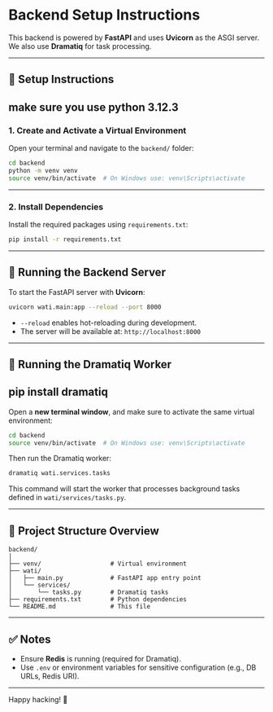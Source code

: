 # Backend Setup Instructions

This backend is powered by **FastAPI** and uses **Uvicorn** as the ASGI server. We also use **Dramatiq** for task processing.

---

## 🔧 Setup Instructions

## make sure you use python 3.12.3
### 1. Create and Activate a Virtual Environment

Open your terminal and navigate to the `backend/` folder:

```bash
cd backend
python -m venv venv
source venv/bin/activate  # On Windows use: venv\Scripts\activate
```

---

### 2. Install Dependencies

Install the required packages using `requirements.txt`:

```bash
pip install -r requirements.txt
```

---

## 🚀 Running the Backend Server

To start the FastAPI server with **Uvicorn**:

```bash
uvicorn wati.main:app --reload --port 8000
```

- `--reload` enables hot-reloading during development.
- The server will be available at: `http://localhost:8000`

---

## 🧵 Running the Dramatiq Worker

## pip install dramatiq
Open a **new terminal window**, and make sure to activate the same virtual environment:

```bash
cd backend
source venv/bin/activate  # On Windows use: venv\Scripts\activate
```

Then run the Dramatiq worker:

```bash
dramatiq wati.services.tasks
```

This command will start the worker that processes background tasks defined in `wati/services/tasks.py`.

---

## 📁 Project Structure Overview

```
backend/
│
├── venv/                   # Virtual environment
├── wati/
│   ├── main.py             # FastAPI app entry point
│   └── services/
│       └── tasks.py        # Dramatiq tasks
├── requirements.txt        # Python dependencies
└── README.md               # This file
```

---

## ✅ Notes

- Ensure **Redis** is running (required for Dramatiq).
- Use `.env` or environment variables for sensitive configuration (e.g., DB URLs, Redis URI).

---

Happy hacking! 🚀
